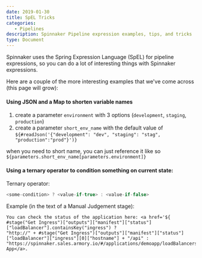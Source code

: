 ```yaml
---
date: 2019-01-30
title: SpEL Tricks
categories:
   - Pipelines
description: Spinnaker Pipeline expression examples, tips, and tricks
type: Document
---
```


Spinnaker uses the Spring Expression Language (SpEL) for pipeline expressions, so you can do a lot of interesting things with Spinnaker expressions.

Here are a couple of the more interesting examples that we've come across (this page will grow):

#### Using JSON and a Map to shorten variable names
1) create a parameter `environment` with 3 options (`development`, `staging`, `production`)
2) create a parameter `short_env_name` with the default value of `${#readJson('{"development": "dev", "staging": "stag", "production":"prod"}')}`

when you need to short name, you can just reference it like so `${parameters.short_env_name[parameters.environment]}`


#### Using a ternary operator to condition something on current state:
Ternary operator:
```java
<some-condition> ? <value-if-true> : <value-if-false>
```

Example (in the text of a Manual Judgement stage):
```
You can check the status of the application here: <a href='${ #stage("Get Ingress")["outputs"]["manifest"]["status"]["loadBalancer"].containsKey("ingress") ?
"http://" + #stage("Get Ingress")["outputs"]["manifest"]["status"]["loadBalancer"]["ingress"][0]["hostname"] + "/api" : "https://spinnaker.sales.armory.io/#/applications/demoapp/loadBalancers"}'>Demo App</a>.
```